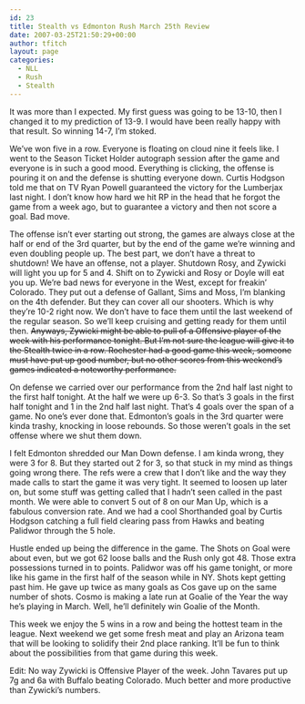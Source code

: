 ```yaml
---
id: 23
title: Stealth vs Edmonton Rush March 25th Review
date: 2007-03-25T21:50:29+00:00
author: tfitch
layout: page
categories:
  - NLL
  - Rush
  - Stealth
---
```

It was more than I expected. My first guess was going to be 13-10, then I changed it to my prediction of 13-9. I would have been really happy with that result. So winning 14-7, I&#8217;m stoked.

We&#8217;ve won five in a row. Everyone is floating on cloud nine it feels like. I went to the Season Ticket Holder autograph session after the game and everyone is in such a good mood. Everything is clicking, the offense is pouring it on and the defense is shutting everyone down. Curtis Hodgson told me that on TV Ryan Powell guaranteed the victory for the Lumberjax last night. I don&#8217;t know how hard we hit RP in the head that he forgot the game from a week ago, but to guarantee a victory and then not score a goal. Bad move.

The offense isn&#8217;t ever starting out strong, the games are always close at the half or end of the 3rd quarter, but by the end of the game we&#8217;re winning and even doubling people up. The best part, we don&#8217;t have a threat to shutdown! We have an offense, not a player. Shutdown Rosy, and Zywicki will light you up for 5 and 4. Shift on to Zywicki and Rosy or Doyle will eat you up. We&#8217;re bad news for everyone in the West, except for freakin&#8217; Colorado. They put out a defense of Gallant, Sims and Moss, I&#8217;m blanking on the 4th defender. But they can cover all our shooters. Which is why they&#8217;re 10-2 right now. We don&#8217;t have to face them until the last weekend of the regular season. So we&#8217;ll keep cruising and getting ready for them until then. <strike>Anyways, Zywicki might be able to pull of a Offensive player of the week with his performance tonight. But I&#8217;m not sure the league will give it to the Stealth twice in a row. Rochester had a good game this week, someone must have put up good number, but no other scores from this weekend&#8217;s games indicated a noteworthy performance.</strike>

On defense we carried over our performance from the 2nd half last night to the first half tonight. At the half we were up 6-3. So that&#8217;s 3 goals in the first half tonight and 1 in the 2nd half last night. That&#8217;s 4 goals over the span of a game. No one&#8217;s ever done that. Edmonton&#8217;s goals in the 3rd quarter were kinda trashy, knocking in loose rebounds. So those weren&#8217;t goals in the set offense where we shut them down.

I felt Edmonton shredded our Man Down defense. I am kinda wrong, they were 3 for 8. But they started out 2 for 3, so that stuck in my mind as things going wrong there. The refs were a crew that I don&#8217;t like and the way they made calls to start the game it was very tight. It seemed to loosen up later on, but some stuff was getting called that I hadn&#8217;t seen called in the past month. We were able to convert 5 out of 8 on our Man Up, which is a fabulous conversion rate. And we had a cool Shorthanded goal by Curtis Hodgson catching a full field clearing pass from Hawks and beating Palidwor through the 5 hole.

Hustle ended up being the difference in the game. The Shots on Goal were about even, but we got 62 loose balls and the Rush only got 48. Those extra possessions turned in to points. Palidwor was off his game tonight, or more like his game in the first half of the season while in NY. Shots kept getting past him. He gave up twice as many goals as Cos gave up on the same number of shots. Cosmo is making a late run at Goalie of the Year the way he&#8217;s playing in March. Well, he&#8217;ll definitely win Goalie of the Month.

This week we enjoy the 5 wins in a row and being the hottest team in the league. Next weekend we get some fresh meat and play an Arizona team that will be looking to solidify their 2nd place ranking. It&#8217;ll be fun to think about the possibilities from that game during this week.

Edit: No way Zywicki is Offensive Player of the week. John Tavares put up 7g and 6a with Buffalo beating Colorado. Much better and more productive than Zywicki&#8217;s numbers.
